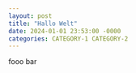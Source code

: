```yaml
---
layout: post
title: "Hallo Welt"
date: 2024-01-01 23:53:00 -0000
categories: CATEGORY-1 CATEGORY-2
---
```


fooo bar
